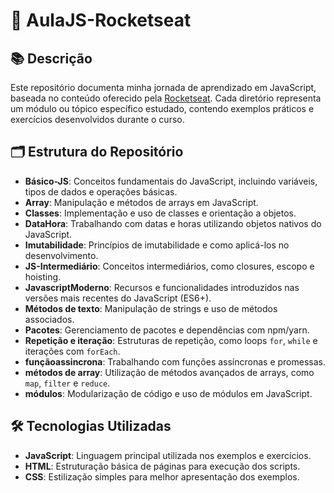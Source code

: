 # 🚀 AulaJS-Rocketseat

## 📚 Descrição

Este repositório documenta minha jornada de aprendizado em JavaScript, baseada no conteúdo oferecido pela [Rocketseat](https://www.rocketseat.com.br/). Cada diretório representa um módulo ou tópico específico estudado, contendo exemplos práticos e exercícios desenvolvidos durante o curso.

## 🗂️ Estrutura do Repositório

- **Básico-JS**: Conceitos fundamentais do JavaScript, incluindo variáveis, tipos de dados e operações básicas.
- **Array**: Manipulação e métodos de arrays em JavaScript.
- **Classes**: Implementação e uso de classes e orientação a objetos.
- **DataHora**: Trabalhando com datas e horas utilizando objetos nativos do JavaScript.
- **Imutabilidade**: Princípios de imutabilidade e como aplicá-los no desenvolvimento.
- **JS-Intermediário**: Conceitos intermediários, como closures, escopo e hoisting.
- **JavascriptModerno**: Recursos e funcionalidades introduzidos nas versões mais recentes do JavaScript (ES6+).
- **Métodos de texto**: Manipulação de strings e uso de métodos associados.
- **Pacotes**: Gerenciamento de pacotes e dependências com npm/yarn.
- **Repetição e iteração**: Estruturas de repetição, como loops `for`, `while` e iterações com `forEach`.
- **funçãoassincrona**: Trabalhando com funções assíncronas e promessas.
- **métodos de array**: Utilização de métodos avançados de arrays, como `map`, `filter` e `reduce`.
- **módulos**: Modularização de código e uso de módulos em JavaScript.

## 🛠️ Tecnologias Utilizadas

- **JavaScript**: Linguagem principal utilizada nos exemplos e exercícios.
- **HTML**: Estruturação básica de páginas para execução dos scripts.
- **CSS**: Estilização simples para melhor apresentação dos exemplos.


